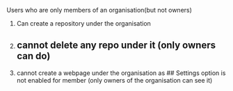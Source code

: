 Users who are only members of an organisation(but not owners) 
1) Can create a repository under the organisation
2) ## cannot delete any repo under it (only owners can do)
3) cannot create a webpage under the organisation as ## Settings option is not enabled for member (only owners of the organisation can see it)
